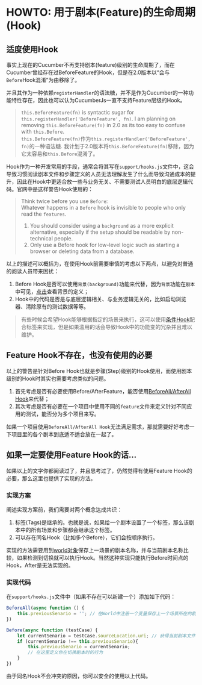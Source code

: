 # HOWTO: 用于剧本(Feature)的生命周期(Hook)


## 适度使用Hook
事实上现在的Cucumber不再支持剧本(feature)级别的生命周期了，而在Cucumber曾经存在过BeforeFeature的Hook，但是在2.0版本以“会与`Before`Hook混淆”为由移除了。

并且其作为一种依赖`registerHandler`的语法糖，并不是作为Cucumber的一种功能特性存在，因此也可以认为CucumberJs一直不支持Feature层级的Hook。

> `this.BeforeFeature(fn)` is syntactic sugar for `this.registerHandler('BeforeFeature', fn)`. I am planning on removing `this.BeforeFeature(fn)` in 2.0 as its too easy to confuse with `this.Before`.  
> `this.BeforeFeature(fn)`作为`this.registerHandler('BeforeFeature', fn)`的一种语法糖. 我计划于2.0版本将`this.BeforeFeature(fn)`移除，因为它太容易和`this.Before`混淆了。

Hook作为一种开发常用的手段，通常会将其写在`support/hooks.js`文件中，这会导致习惯阅读剧本文件和步骤定义的人员无法理解发生了什么而导致沟通成本的提升，因此在Hook中更适合放一些与业务无关、不需要测试人员明白的底层逻辑代码。官网中是这样警告Hook使用的：  

> Think twice before you use `Before`:  
> Whatever happens in a `Before` hook is invisible to people who only read the `features`.   
> 1. You should consider using a `background` as a more explicit alternative, especially if the setup should be readable by non-technical people.   
> 2. Only use a Before hook for low-level logic such as starting a browser or deleting data from a database.  

以上的描述可以概括为，在使用Hook前需要审慎的考虑以下两点，以避免对普通的阅读人员带来困扰：
1. Before Hook是否可以使用`背景(background)`功能来代替，因为`背景`功能在`剧本`中可见，[点击](http://www.cuketest.com/zh-cn/cucumber/concepts.html#background%E8%83%8C%E6%99%AF)查看背景的定义；
2. Hook中的代码是否是与底层逻辑相关、与业务逻辑无关的，比如启动浏览器、清除原有的测试数据等等。

> 有些时候会希望Hook能够根据指定的场景来执行，这可以使用[条件Hook](https://cucumber.io/docs/cucumber/api/#afterstep)配合标签来实现，但是如果滥用的话会导致Hook中的功能变的冗杂并且难以维护。

## Feature Hook不存在，也没有使用的必要
以上的警告是针对Before Hook也就是步骤(Step)级别的Hook使用，而使用剧本级别的Hook时其实也需要考虑类似的问题。  

1. 首先考虑是否有必要使用Before/AfterFeature，能否使用[BeforeAll/AfterAll Hook](http://www.cuketest.com/zh-cn/cucumber/support_files/hooks.html#beforeall--afterall)来代替；  
2. 其次考虑是否有必要在一个项目中使用不同的`feature`文件来定义针对不同应用的测试，能否分为多个项目来写。

如果一个项目使用`BeforeAll/AfterAll Hook`无法满足需求，那就需要好好考虑一下项目里的各个剧本到底适不适合放在一起了。

## 如果一定要使用Feature Hook的话...
如果以上的文字你都阅读过了，并且思考过了，仍然觉得有使用Feature Hook的必要，那么这里也提供了实现的方法。

### 实现方案
阐述实现方案前，我们需要对两个概念达成共识：  
1. 标签(Tags)是继承的。也就是说，如果给一个剧本设置了一个标签，那么该剧本中的所有场景和步骤都会继承这个标签。  
2. 可以存在同名Hook（比如多个Before），它们会按顺序执行。  

实现的方法需要用到[world对象](http://www.cuketest.com/zh-cn/cucumber/support_files/world.html)保存上一场景的剧本名称，并与当前剧本名称比较，如果检测到切换就可以执行Hook。当然这种实现只能执行Before时间点的Hook，After是无法实现的。

### 实现代码
在`support/hooks.js`文件中（如果不存在可以新建一个）添加如下代码：

```js
BeforeAll(async function () {
    this.previousSenario = ''; // 在World中注册一个变量保存上一个场景所在的剧本，初始为空
})

Before(async function (testCase) {
    let currentSenario = testCase.sourceLocation.uri; // 获得当前剧本文件的名称
    if (currentSenario !== this.previousSenario){
        this.previousSenario = currentSenario; 
        // 在这里定义你在切换剧本时的行为
    }
})
```

由于同名Hook不会冲突的原因，你可以安全的使用以上代码。